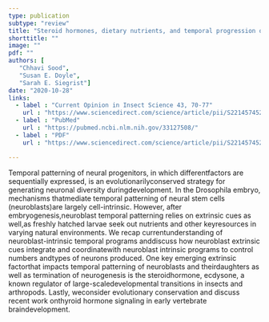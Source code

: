 ```yaml
---
type: publication
subtype: "review"
title: "Steroid hormones, dietary nutrients, and temporal progression of neurogenesis."
shorttitle: ""
image: ""
pdf: ""
authors: [
   "Chhavi Sood",
   "Susan E. Doyle",
   "Sarah E. Siegrist"]
date: "2020-10-28"
links:
  - label : "Current Opinion in Insect Science 43, 70-77"
    url : "https://www.sciencedirect.com/science/article/pii/S2214574520301334?via%3Dihub"
  - label : "PubMed"
    url : "https://pubmed.ncbi.nlm.nih.gov/33127508/"
  - label : "PDF"
    url : "https://www.sciencedirect.com/science/article/pii/S2214574520301334/pdfft?md5=33660ef756f0a936dedf37b749707446&pid=1-s2.0-S2214574520301334-main.pdf"

---
```

Temporal patterning of neural progenitors, in which differentfactors are sequentially expressed, is an evolutionarilyconserved strategy for generating neuronal diversity duringdevelopment. In the Drosophila embryo, mechanisms thatmediate temporal patterning of neural stem cells (neuroblasts)are largely cell-intrinsic. However, after embryogenesis,neuroblast temporal patterning relies on extrinsic cues as well,as freshly hatched larvae seek out nutrients and other keyresources in varying natural environments. We recap currentunderstanding of neuroblast-intrinsic temporal programs anddiscuss how neuroblast extrinsic cues integrate and coordinatewith neuroblast intrinsic programs to control numbers andtypes of neurons produced. One key emerging extrinsic factorthat impacts temporal patterning of neuroblasts and theirdaughters as well as termination of neurogenesis is the steroidhormone, ecdysone, a known regulator of large-scaledevelopmental transitions in insects and arthropods. Lastly, weconsider evolutionary conservation and discuss recent work onthyroid hormone signaling in early vertebrate braindevelopment.